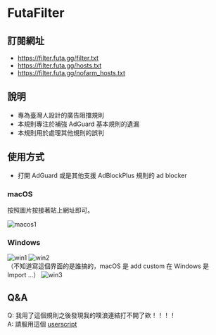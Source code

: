 # FutaFilter

## 訂閱網址

- <https://filter.futa.gg/filter.txt>
- <https://filter.futa.gg/hosts.txt>
- <https://filter.futa.gg/nofarm_hosts.txt>


## 說明

- 專為臺灣人設計的廣告阻擋規則
- 本規則專注於補強 AdGuard 基本規則的遺漏
- 本規則用於處理其他規則的誤判

## 使用方式

- 打開 AdGuard 或是其他支援 AdBlockPlus 規則的 ad blocker

### macOS

按照圖片按接著貼上網址即可。

![macos1](https://p176.p0.n0.cdn.getcloudapp.com/items/X6uznlqD/Xnip2020-03-22_15-23-22.jpg)

### Windows

![win1](https://p176.p0.n0.cdn.getcloudapp.com/items/kpuYRn1n/Image%202020-03-22%20at%203.38.12%20PM.png)
![win2](https://p176.p0.n0.cdn.getcloudapp.com/items/6quBwY9O/Image%202020-03-22%20at%203.42.01%20PM.png)\
（不知道寫這個界面的是誰搞的，macOS 是 add custom 在 Windows 是 Import ...）
![win3](https://p176.p0.n0.cdn.getcloudapp.com/items/z8uXdrpk/Image%202020-03-22%20at%203.45.12%20PM.png)

## Q&A

Q: 我用了這個規則之後發現我的噗浪連結打不開了欸！！！！\
A: 請服用這個 [userscript](https://greasyfork.org/en/scripts/40884-plurk-no-redirector)
